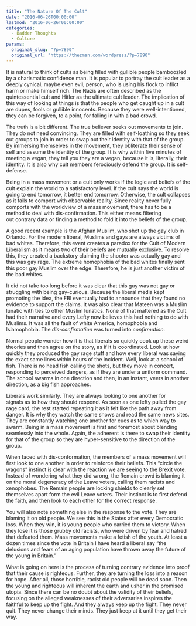 ```yaml
---
title: "The Nature Of The Cult"
date: "2016-06-26T00:00:00"
lastmod: "2016-06-26T00:00:00"
categories:
  - Badder Thoughts
  - Culture
params:
  original_slug: "?p=7890"
  original_url: "https://thezman.com/wordpress/?p=7890"
---
```


It is natural to think of cults as being filled with gullible people
bamboozled by a charismatic confidence man. It is popular to portray the
cult leader as a deeply cynical, maybe even evil, person, who is using
his flock to inflict harm or make himself rich. The Nazis are often
described as the quintessential cult and Hitler as the ultimate cult
leader. The implication of this way of looking at things is that the
people who get caught up in a cult are dupes, fools or gullible
innocents. Because they were well-intentioned, they can be forgiven, to
a point, for falling in with a bad crowd.

The truth is a bit different. The true believer seeks out movements to
join. They do not need convincing. They are filled with self-loathing so
they seek out groups to join in order to swap out their identity with
that of the group. By immersing themselves in the movement, they
obliterate their sense of self and assume the identity of the group. It
is why within five minutes of meeting a vegan, they tell you they are a
vegan, because it is, literally, their identity. It is also why cult
members ferociously defend the group. It is self-defense.

Being in a mass movement or a cult only works if the logic and beliefs
of the cult explain the world to a satisfactory level. If the cult says
the world is going to end tomorrow, it better end tomorrow. Otherwise,
the cult collapses as it fails to comport with observable reality. Since
reality never fully comports with the worldview of a mass movement,
there has to be a method to deal with dis-confirmation. This either
means filtering out contrary data or finding a method to fold it into
the beliefs of the group.

A good recent example is the Afghan Muslim, who shot up the gay club in
Orlando. For the modern liberal, Muslims and gays are always victims of
bad whites. Therefore, this event creates a paradox for the Cult of
Modern Liberalism as it means two of their beliefs are mutually
exclusive. To resolve this, they created a backstory claiming the
shooter was actually gay and this was gay rage. The extreme homophobia
of the bad whites finally sent this poor gay Muslim over the edge.
Therefore, he is just another victim of the bad whites.

It did not take too long before it was clear that this guy was not gay
or struggling with being gay-curious. Because the liberal media kept
promoting the idea, the FBI eventually had to announce that they found
no evidence to support the claims. It was also clear that Mateen was a
Muslim lunatic with ties to other Muslim lunatics. None of that mattered
as the Cult had their narrative and every Lefty now believes this had
nothing to do with Muslims. It was all the fault of white America,
homophobia and Islamophobia. The *dis-confirmation* was turned
into *confirmation*.

Normal people wonder how it is that liberals so quickly cook up these
weird theories and then agree on the story, as if it is coordinated.
Look at how quickly they produced the gay rage stuff and how every
liberal was saying the exact same lines within hours of the incident.
Well, look at a school of fish. There is no head fish calling the shots,
but they move in concert, responding to perceived dangers, as if they
are under a uniform command. The school swarms in one direction and
then, in an instant, veers in another direction, as a big fish
approaches.

Liberals work similarly. They are always looking to one another for
signals as to how they should respond. As soon as one lefty pulled the
gay rage card, the rest started repeating it as it felt like the path
away from danger. It is why they watch the same shows and read the same
news sites. They are constantly watching one another for cues as to
which way to swarm. Being in a mass movement is first and foremost about
blending seamlessly into the whole. Again, the adherent is there to swap
their identity for that of the group so they are hyper-sensitive to the
direction of the group.

When faced with dis-conformation, the members of a mass movement will
first look to one another in order to reinforce their beliefs. This
“circle the wagons” instinct is clear with the reaction we are seeing to
the Brexit vote. Instead of wondering what they did wrong, the Remain
crowd is blaming it on the moral degeneracy of the Leave voters, calling
them racists and xenophobes. The Remain people are locking shields to
clearly set themselves apart form the evil Leave voters. Their instinct
is to first defend the faith, and then look to each other for the
correct response.

You will also note something else in the response to the vote. They are
blaming it on old people. We see this in the States after every
Democratic loss. When they win, it is young people who carried them to
victory. When they lose it is those grubby old racists, who were driven
by fear and hatred that defeated them. Mass movements make a fetish of
the youth. At least a dozen times since the vote in Britain I have heard
a liberal say “the delusions and fears of an aging population have
thrown away the future of the young in Britain.”

What is going on here is the process of turning contrary evidence into
proof that their cause is righteous. Further, they are turning the loss
into a reason for hope. After all, those horrible, racist old people
will be dead soon. Then the young and righteous will inherent the earth
and usher in the promised utopia. Since there can be no doubt about the
validity of their beliefs, focusing on the alleged weaknesses of their
adversaries inspires the faithful to keep up the fight. And they always
keep up the fight. They never quit. They never change their minds. They
just keep at it until they get their way.
